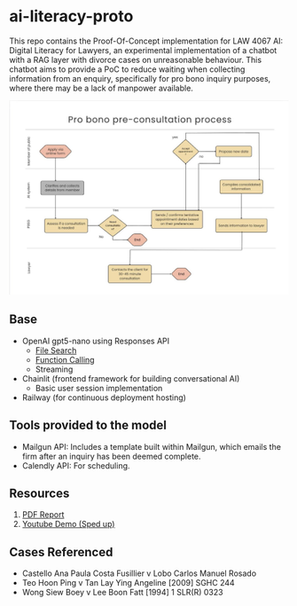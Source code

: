 # ai-literacy-proto
This repo contains the Proof-Of-Concept implementation for LAW 4067 AI: Digital Literacy for Lawyers, an experimental implementation of a chatbot with a RAG layer with divorce cases on unreasonable behaviour. This chatbot aims to provide a PoC to reduce waiting when collecting information from an enquiry, specifically for pro bono inquiry purposes, where there may be a lack of manpower available. 

![Process Workflow Diagram](/diagrams/swimlane_process_workflow.jpg "Swimlane Diagram")

## Base
- OpenAI gpt5-nano using Responses API
    - [File Search](https://platform.openai.com/docs/guides/tools-file-search)
    - [Function Calling](https://platform.openai.com/docs/guides/function-calling)
    - Streaming
- Chainlit (frontend framework for building conversational AI)
    - Basic user session implementation
- Railway (for continuous deployment hosting)

## Tools provided to the model
- Mailgun API: Includes a template built within Mailgun, which emails the firm after an inquiry has been deemed complete. 
- Calendly API: For scheduling. 

## Resources
1. [PDF Report](https://drive.google.com/file/d/1aD7YA_hh1RoNVzAwCb5wzjq_7Ylirgvg/view?usp=sharing)
2. [Youtube Demo (Sped up) ](https://youtu.be/xui0y0U2oys)

## Cases Referenced
- Castello Ana Paula Costa Fusillier v Lobo Carlos Manuel Rosado
- Teo Hoon Ping v Tan Lay Ying Angeline [2009] SGHC 244
- Wong Siew Boey v Lee Boon Fatt [1994] 1 SLR(R) 0323
